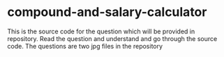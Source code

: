 # compound-and-salary-calculator
This is the source code for the question which will be provided in repository.
Read the question and understand and go through the source code.
The questions are two jpg files in the repository
